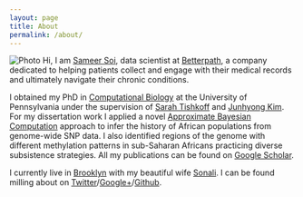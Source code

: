 ```yaml
---
layout: page
title: About
permalink: /about/
---
```

![Photo]({{site.url}}/assets/sameer.jpg)
Hi, I am [Sameer Soi][www], data scientist at [Betterpath][bp], a company dedicated to helping
patients collect and engage with their medical records and ultimately navigate their chronic
conditions.

I obtained my PhD in [Computational Biology][gcb] at the University of Pennsylvania under the
supervision of [Sarah Tishkoff][tishkoff] and [Junhyong Kim][kim]. For my dissertation work I
applied a novel [Approximate Bayesian Computation][abc] approach to infer the history of African 
populations from genome-wide SNP data. I also identified regions of the genome with different
methylation patterns in sub-Saharan Africans practicing diverse subsistence strategies.
All my publications can be found on [Google Scholar][scholar].

I currently live in [Brooklyn][rambo] with my beautiful wife [Sonali][tyler]. 
I can be found milling about on [Twitter][twitter]/[Google+][google]/[Github][github].

[www]: http://sameersoi.com
[bp]: http://www.betterpath.com
[gcb]: http://www.med.upenn.edu/gcb/index.shtml
[tishkoff]: http://www.med.upenn.edu/tishkoff/Lab/Tishkoff/Tishkoff.html
[kim]: http://kim.bio.upenn.edu/
[abc]: http://journals.plos.org/ploscompbiol/article?id=10.1371/journal.pcbi.1002803
[scholar]: http://scholar.google.com/citations?user=Px7h8KEAAAAJ
[rambo]: http://gothamist.com/2012/12/09/rambo_everyone_wants_a_piece_of_god.php 
[tyler]: http://tylervu.com/blog/2013/08/bently_reserve_san_francisco_indian_wedding_sonali_murarka_sameer_soi_le_meridian_hotel_sf_beauty_by.html
[github]: https://github.com/ssoi
[google]: https://plus.google.com/112797866865058191852/posts
[twitter]: https://twitter.com/sameersoi
